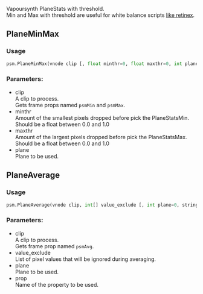 Vapoursynth PlaneStats with threshold.\
Min and Max with threshold are useful for white balance scripts [like retinex](https://github.com/dnjulek/jvsfunc/blob/f7e1cad6f8cebeb011f8e6ee1d618526217da267/jvsfunc/misc.py#L53).

## PlaneMinMax

### Usage
```python
psm.PlaneMinMax(vnode clip [, float minthr=0, float maxthr=0, int plane=0])
```
### Parameters:

- clip\
    A clip to process.\
    Gets frame props named ``psmMin`` and ``psmMax``.
- minthr\
    Amount of the smallest pixels dropped before pick the PlaneStatsMin.\
    Should be a float between 0.0 and 1.0
- maxthr\
    Amount of the largest pixels dropped before pick the PlaneStatsMax.\
    Should be a float between 0.0 and 1.0
- plane\
    Plane to be used.


## PlaneAverage

### Usage
```python
psm.PlaneAverage(vnode clip, int[] value_exclude [, int plane=0, string prop='psmAvg'])
```
### Parameters:

- clip\
    A clip to process.\
    Gets frame prop named ``psmAvg``.
- value_exclude\
    List of pixel values that will be ignored during averaging.
- plane\
    Plane to be used.
- prop\
    Name of the property to be used.